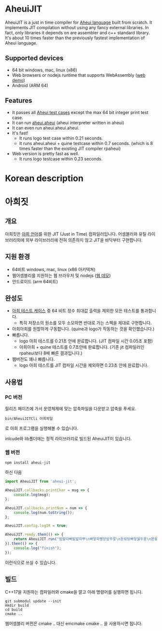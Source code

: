 # AheuiJIT

AheuiJIT is a just in time compiler for [Aheui language](https://aheui.readthedocs.io/en/latest/specs.en.html) built from scratch. It implements JIT compilation without using any fancy external libraries. In fact, only libraries it depends on are assembler and c++ standard library. It's about 10 times faster than the previously fastest implementation of Aheui language.

## Supported devices
- 64 bit windows, mac, linux (x86)
- Web browsers or nodejs runtime that supports WebAssembly ([web demo](https://sunho.io/AheuiJIT))
- Android (ARM 64)

## Features

- It passes all [Aheui test cases](https://github.com/aheui/snippets) except the max 64 bit integer print test case.
- It can run [aheui.aheui](https://github.com/aheui/aheui.aheui) (aheui interpreter written in aheui)
- It can even run aheui.aheui.aheui.
- It's fast!
    - It runs logo test case within 0.21 seconds.
    - It runs aheui.aheui + quine testcase within 0.7 seconds. (which is 8 times faster than the existing JIT compiler rpaheui)
- Web version is pretty fast as well.
    - It runs logo testcase within 0.23 seconds.
 
# Korean description

# 아희짓

## 개요

아희짓은 [아희 언어](https://aheui.readthedocs.io/en/latest/introduction.html)를 위한 JIT (Just in Time) 컴파일러입니다. 어셈블러와 유틸 라이브러리외에 외부 라이브러리에 전혀 의존하지 않고 JIT을 바닥부터 구현합니다. 

## 지원 환경

- 64비트 windows, mac, linux (x86 아키텍쳐)
- 웹어셈블리를 지원하는 웹 브라우저 및 nodejs ([웹 데모](https://sunho.io/AheuiJIT))
- 안드로이드 (arm 64비트)

## 완성도

- [아희 테스트 케이스](https://github.com/aheui/snippets) 중 64 비트 정수 최대값 출력을 제외한 모든 테스트를 통과합니다.
    - 특히 저장소의 원소를 모두 소모하면 반대로 가는 스펙을 제대로 구현합니다.
- 아희아희를 원할하게 구동합니다. (quine과 logo가 작동하는 것을 확인했습니다.)
- 빠릅니다.
    - logo 아희 테스트를 0.21초 안에 완료합니다. (JIT 컴파일 시간 0.05초 포함)
    - 아희아희 + quine 테스트를 0.7초안에 완료합니다. (기존 jit 컴파일러인 rpaheui보다 8배 빠른 결과입니다.)
- 웹버전도 꽤나 빠릅니다.
    - logo 아희 테스트를 JIT 컴파일 시간을 제외하면 0.23초 안에 완료합니다.

## 사용법

### PC 버전

릴리즈 페이즈에 가서 운영체제에 맞는 압축파일을 다운받고 압축을 푸세요.
```
bin/AheuiJITCli 아희파일 
```
로 아희 프로그램을 실행해볼 수 있습니다.

inlcude와 lib폴더에는 정적 라이브러리로 빌드된 AheuiJIT이 있습니다.

### 웹 버전

```
npm install aheui-jit
```
하신 다음

```js
import AheuiJIT from 'aheui-jit';

AheuiJIT.callbacks.printChar = msg => { 
    console.log(msg);
};

AheuiJIT.callbacks.printNum = num => { 
    console.log(num.toString());
};

AheuiJIT.config.logIR = true;

AheuiJIT.ready.then(() => {
    return AheuiJIT.run("밤밣따빠밣밟따뿌\n빠맣파빨받밤뚜뭏\n돋밬탕빠맣붏두붇\n볻뫃박발뚷투뭏붖\n뫃도뫃희멓뭏뭏붘\n뫃봌토범더벌뿌뚜\n뽑뽀멓멓더벓뻐뚠\n뽀덩벐멓뻐덕더벅");
}).then(() => {
    console.log("finish");
});

```
이런식으로 쓰실 수 있습니다.

## 빌드 

C++17을 지원하는 컴파일러와 cmake을 깔고 아래 명령어를 실행하면 됩니다.

```
git submodul update --init
mkdir build
cd build
cmake ..
```

웹어셈블리 버전은 cmake .. 대신 emcmake cmake .. 을 사용하시면 됩니다.
